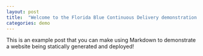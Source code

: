```yaml
---
layout: post
title:  "Welcome to the Florida Blue Continuous Delivery demonstration!"
categories: demo
---
```


This is an example post that you can make using Markdown to demonstrate a website being statically generated and deployed!
